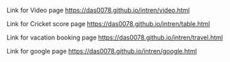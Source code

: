 Link for Video page
https://das0078.github.io/intren/video.html

Link for Cricket score page
https://das0078.github.io/intren/table.html

Link for vacation booking page
https://das0078.github.io/intren/travel.html

Link for google page
https://das0078.github.io/intren/google.html
